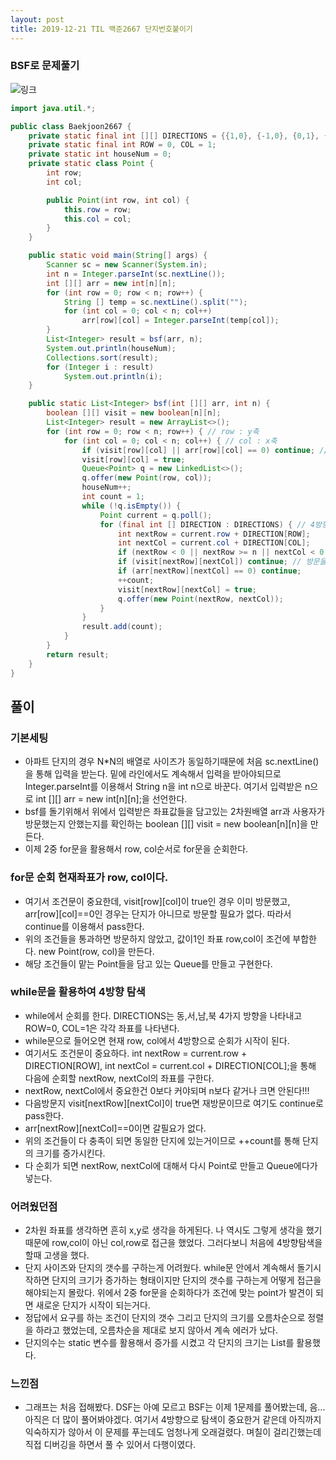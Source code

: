 ```yaml
---
layout: post
title: 2019-12-21 TIL 백준2667 단지번호붙이기
---
```


### BSF로 문제풀기
![링크](https://www.acmicpc.net/problem/2667)

```java
import java.util.*;

public class Baekjoon2667 {
    private static final int [][] DIRECTIONS = {{1,0}, {-1,0}, {0,1}, {0,-1}};
    private static final int ROW = 0, COL = 1;
    private static int houseNum = 0;
    private static class Point {
        int row;
        int col;

        public Point(int row, int col) {
            this.row = row;
            this.col = col;
        }
    }

    public static void main(String[] args) {
        Scanner sc = new Scanner(System.in);
        int n = Integer.parseInt(sc.nextLine());
        int [][] arr = new int[n][n];
        for (int row = 0; row < n; row++) {
            String [] temp = sc.nextLine().split("");
            for (int col = 0; col < n; col++)
                arr[row][col] = Integer.parseInt(temp[col]);
        }
        List<Integer> result = bsf(arr, n);
        System.out.println(houseNum);
        Collections.sort(result);
        for (Integer i : result)
            System.out.println(i);
    }

    public static List<Integer> bsf(int [][] arr, int n) {
        boolean [][] visit = new boolean[n][n];
        List<Integer> result = new ArrayList<>();
        for (int row = 0; row < n; row++) { // row : y축
            for (int col = 0; col < n; col++) { // col : x축
                if (visit[row][col] || arr[row][col] == 0) continue; // 만약에 방문을 했고, arr[row][col] = 0이면 pass
                visit[row][col] = true;
                Queue<Point> q = new LinkedList<>();
                q.offer(new Point(row, col));
                houseNum++;
                int count = 1;
                while (!q.isEmpty()) {
                    Point current = q.poll();
                    for (final int [] DIRECTION : DIRECTIONS) { // 4방향탐색
                        int nextRow = current.row + DIRECTION[ROW];
                        int nextCol = current.col + DIRECTION[COL];
                        if (nextRow < 0 || nextRow >= n || nextCol < 0 || nextCol >= n) continue; // 4방향 탐색할때,
                        if (visit[nextRow][nextCol]) continue; // 방문을 안했으면 pass
                        if (arr[nextRow][nextCol] == 0) continue;
                        ++count;
                        visit[nextRow][nextCol] = true;
                        q.offer(new Point(nextRow, nextCol));
                    }
                }
                result.add(count);
            }
        }
        return result;
    }
}
```
## 풀이

### 기본세팅
- 아파트 단지의 경우 N*N의 배열로 사이즈가 동일하기때문에 처음 sc.nextLine()을 통해 입력을 받는다. 밑에 라인에서도 계속해서 입력을 받아야되므로 Integer.parseInt를 이용해서 String n을 int n으로 바꾼다. 여기서 입력받은 n으로 int [][] arr = new int[n][n];을 선언한다.
- bsf를 돌기위해서 위에서 입력받은 좌표값들을 담고있는 2차원배열 arr과 사용자가 방문했는지 안했는지를 확인하는 boolean [][] visit = new boolean[n][n]을 만든다.
- 이제 2중 for문을 활용해서 row, col순서로 for문을 순회한다.

### for문 순회 현재좌표가 row, col이다.
- 여기서 조건문이 중요한데, visit[row][col]이 true인 경우 이미 방문했고, arr[row][col]==0인 경우는 단지가 아니므로 방문할 필요가 없다. 따라서 continue를 이용해서 pass한다.
- 위의 조건들을 통과하면 방문하지 않았고, 값이1인 좌표 row,col이 조건에 부합한다. new Point(row, col)을 만든다.
- 해당 조건들이 맡는 Point들을 담고 있는 Queue<Point>를 만들고 구현한다.

### while문을 활용하여 4방향 탐색
- while에서 순회를 한다. DIRECTIONS는 동,서,남,북 4가지 방향을 나타내고 ROW=0, COL=1은 각각 좌표를 나타낸다.
- while문으로 들어오면 현재 row, col에서 4방향으로 순회가 시작이 된다.
- 여기서도 조건문이 중요하다. int nextRow = current.row + DIRECTION[ROW], int nextCol = current.col + DIRECTION[COL];을 통해 다음에 순회할 nextRow, nextCol의 좌표를 구한다.
- nextRow, nextCol에서 중요한건 0보다 커야되며 n보다 같거나 크면 안된다!!!
- 다음방문지 visit[nextRow][nextCol]이 true면 재방문이므로 여기도 continue로 pass한다.
- arr[nextRow][nextCol]==0이면 갈필요가 없다.
- 위의 조건들이 다 충족이 되면 동일한 단지에 있는거이므로 ++count를 통해 단지의 크기를 증가시킨다.
- 다 순회가 되면 nextRow, nextCol에 대해서 다시 Point로 만들고 Queue에다가 넣는다.


### 어려웠던점
- 2차원 좌표를 생각하면 흔히 x,y로 생각을 하게된다. 나 역시도 그렇게 생각을 했기때문에 row,col이 아닌 col,row로 접근을 했었다. 그러다보니 처음에 4방향탐색을 할때 고생을 했다.
- 단지 사이즈와 단지의 갯수를 구하는게 어려웠다. while문 안에서 계속해서 돌기시작하면 단지의 크기가 증가하는 형태이지만 단지의 갯수를 구하는게 어떻게 접근을 해야되는지 몰랐다. 위에서 2중 for문을 순회하다가 조건에 맞는 point가 발견이 되면 새로운 단지가 시작이 되는거다.
- 정답에서 요구를 하는 조건이 단지의 갯수 그리고 단지의 크기를 오름차순으로 정렬을 하라고 했었는데, 오름차순을 제대로 보지 않아서 계속 에러가 났다.
- 단지의수는 static 변수를 활용해서 증가를 시켰고 각 단지의 크기는 List<Integer>를 활용했다.

### 느낀점

- 그래프는 처음 접해봤다. DSF는 아예 모르고 BSF는 이제 1문제를 풀어봤는데, 음... 아직은 더 많이 풀어봐야겠다. 여기서 4방향으로 탐색이 중요한거 같은데 아직까지 익숙하지가 않아서 이 문제를 푸는데도 엄청나게 오래걸렸다. 며칠이 걸리긴했는데 직접 디버깅을 하면서 풀 수 있어서 다행이였다.
